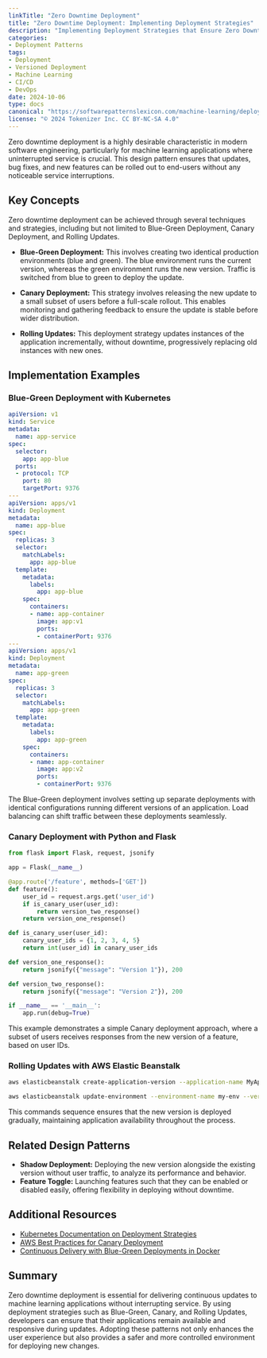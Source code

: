 ```yaml
---
linkTitle: "Zero Downtime Deployment"
title: "Zero Downtime Deployment: Implementing Deployment Strategies"
description: "Implementing Deployment Strategies that Ensure Zero Downtime for End-Users"
categories:
- Deployment Patterns
tags:
- Deployment
- Versioned Deployment
- Machine Learning
- CI/CD
- DevOps
date: 2024-10-06
type: docs
canonical: "https://softwarepatternslexicon.com/machine-learning/deployment-patterns/versioned-deployment/zero-downtime-deployment"
license: "© 2024 Tokenizer Inc. CC BY-NC-SA 4.0"
---
```



Zero downtime deployment is a highly desirable characteristic in modern software engineering, particularly for machine learning applications where uninterrupted service is crucial. This design pattern ensures that updates, bug fixes, and new features can be rolled out to end-users without any noticeable service interruptions. 

## Key Concepts

Zero downtime deployment can be achieved through several techniques and strategies, including but not limited to Blue-Green Deployment, Canary Deployment, and Rolling Updates.

- **Blue-Green Deployment:** This involves creating two identical production environments (blue and green). The blue environment runs the current version, whereas the green environment runs the new version. Traffic is switched from blue to green to deploy the update.
  
- **Canary Deployment:** This strategy involves releasing the new update to a small subset of users before a full-scale rollout. This enables monitoring and gathering feedback to ensure the update is stable before wider distribution.
  
- **Rolling Updates:** This deployment strategy updates instances of the application incrementally, without downtime, progressively replacing old instances with new ones.

## Implementation Examples

### Blue-Green Deployment with Kubernetes

```yaml
apiVersion: v1
kind: Service
metadata:
  name: app-service
spec:
  selector:
    app: app-blue
  ports:
  - protocol: TCP
    port: 80
    targetPort: 9376
---
apiVersion: apps/v1
kind: Deployment
metadata:
  name: app-blue
spec:
  replicas: 3
  selector:
    matchLabels:
      app: app-blue
  template:
    metadata:
      labels:
        app: app-blue
    spec:
      containers:
      - name: app-container
        image: app:v1
        ports:
        - containerPort: 9376
---
apiVersion: apps/v1
kind: Deployment
metadata:
  name: app-green
spec:
  replicas: 3
  selector:
    matchLabels:
      app: app-green
  template:
    metadata:
      labels:
        app: app-green
    spec:
      containers:
      - name: app-container
        image: app:v2
        ports:
        - containerPort: 9376
```

The Blue-Green deployment involves setting up separate deployments with identical configurations running different versions of an application. Load balancing can shift traffic between these deployments seamlessly.

### Canary Deployment with Python and Flask

```python
from flask import Flask, request, jsonify

app = Flask(__name__)

@app.route('/feature', methods=['GET'])
def feature():
    user_id = request.args.get('user_id')
    if is_canary_user(user_id):
        return version_two_response()
    return version_one_response()

def is_canary_user(user_id):
    canary_user_ids = {1, 2, 3, 4, 5}
    return int(user_id) in canary_user_ids

def version_one_response():
    return jsonify({"message": "Version 1"}), 200

def version_two_response():
    return jsonify({"message": "Version 2"}), 200

if __name__ == '__main__':
    app.run(debug=True)
```

This example demonstrates a simple Canary deployment approach, where a subset of users receives responses from the new version of a feature, based on user IDs.

### Rolling Updates with AWS Elastic Beanstalk

```bash
aws elasticbeanstalk create-application-version --application-name MyApplicationName --version-label v2 --source-bundle S3Bucket=my-app-bucket,S3Key=my-app-v2.zip

aws elasticbeanstalk update-environment --environment-name my-env --version-label v2
```

This commands sequence ensures that the new version is deployed gradually, maintaining application availability throughout the process.

## Related Design Patterns

- **Shadow Deployment:** Deploying the new version alongside the existing version without user traffic, to analyze its performance and behavior.
- **Feature Toggle:** Launching features such that they can be enabled or disabled easily, offering flexibility in deploying without downtime.

## Additional Resources

- [Kubernetes Documentation on Deployment Strategies](https://kubernetes.io/docs/concepts/workloads/controllers/deployment/#deployment-strategies)
- [AWS Best Practices for Canary Deployment](https://aws.amazon.com/codestar/)
- [Continuous Delivery with Blue-Green Deployments in Docker](https://www.docker.com/blog/blue-green-deployments-a-better-way-to-update-your-apps/)

## Summary

Zero downtime deployment is essential for delivering continuous updates to machine learning applications without interrupting service. By using deployment strategies such as Blue-Green, Canary, and Rolling Updates, developers can ensure that their applications remain available and responsive during updates. Adopting these patterns not only enhances the user experience but also provides a safer and more controlled environment for deploying new changes.
